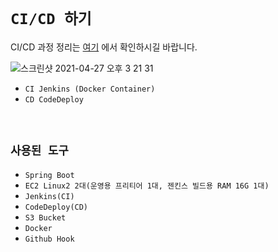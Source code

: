# `CI/CD 하기`

CI/CD 과정 정리는 [여기](https://devlog-wjdrbs96.tistory.com/295?category=885022) 에서 확인하시길 바랍니다.

![스크린샷 2021-04-27 오후 3 21 31](https://user-images.githubusercontent.com/45676906/116194823-56d46a00-a76c-11eb-8694-abe2871c9727.png)

- `CI Jenkins (Docker Container)`
- `CD CodeDeploy`

<br>

## `사용된 도구`

- `Spring Boot`
- `EC2 Linux2 2대(운영용 프리티어 1대, 젠킨스 빌드용 RAM 16G 1대)`
- `Jenkins(CI)`
- `CodeDeploy(CD)`
- `S3 Bucket`
- `Docker`
- `Github Hook`


